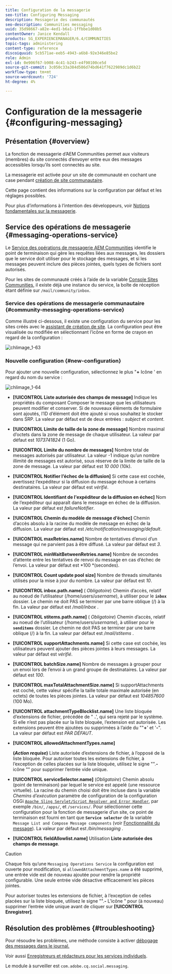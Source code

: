 ```yaml
---
title: Configuration de la messagerie
seo-title: Configuring Messaging
description: Messagerie des communautés
seo-description: Communities messaging
uuid: 35d98667-a82e-4ed1-b6a1-1ffbbe1d08b5
contentOwner: Janice Kendall
products: SG_EXPERIENCEMANAGER/6.4/COMMUNITIES
topic-tags: administering
content-type: reference
discoiquuid: 5cb571ae-eeb5-4943-a6b8-92e346e85be2
role: Admin
exl-id: 0e906f67-b908-4c41-b243-e4f90100ce5d
source-git-commit: 3c050c33a384d586d74bd641f7622989dc1d6b22
workflow-type: tm+mt
source-wordcount: '724'
ht-degree: 4%

---
```


# Configuration de la messagerie {#configuring-messaging}

## Présentation {#overview}

La fonction de messagerie d’AEM Communities permet aux visiteurs (membres) du site connectés d’envoyer entre eux des messages accessibles lorsqu’ils sont connectés au site.

La messagerie est activée pour un site de communauté en cochant une case pendant [création de site communautaire](sites-console.md).

Cette page contient des informations sur la configuration par défaut et les réglages possibles.

Pour plus d’informations à l’intention des développeurs, voir [Notions fondamentales sur la messagerie](essentials-messaging.md).

## Service des opérations de messagerie {#messaging-operations-service}

Le [Service des opérations de messagerie AEM Communities](http://localhost:4502/system/console/configMgr/com.adobe.cq.social.messaging.client.endpoints.impl.MessagingOperationsServiceImpl) identifie le point de terminaison qui gère les requêtes liées aux messages, les dossiers que le service doit utiliser pour le stockage des messages, et si les messages peuvent inclure des pièces jointes, quels types de fichiers sont autorisés.

Pour les sites de communauté créés à l’aide de la variable [Console Sites Communities](sites-console.md), il existe déjà une instance du service, la boîte de réception étant définie sur `/mail/community/inbox`.

### Service des opérations de messagerie communautaire {#community-messaging-operations-service}

Comme illustré ci-dessous, il existe une configuration du service pour les sites créés avec le [assistant de création de site](sites-console.md). La configuration peut être visualisée ou modifiée en sélectionnant l’icône en forme de crayon en regard de la configuration :

![chlimage_1-63](assets/chlimage_1-63.png)

### Nouvelle configuration {#new-configuration}

Pour ajouter une nouvelle configuration, sélectionnez le plus &quot;**+** Icône &#39; en regard du nom du service :

![chlimage_1-64](assets/chlimage_1-64.png)

* **[!UICONTROL Liste autorisée des champs de message]**
Indique les propriétés du composant Composer le message que les utilisateurs peuvent modifier et conserver. Si de nouveaux éléments de formulaire sont ajoutés, l’ID d’élément doit être ajouté si vous souhaitez le stocker dans SRP. La valeur par défaut est de deux entrées : 
*subject* et *content*.

* **[!UICONTROL Limite de taille de la zone de message]**
Nombre maximal d’octets dans la zone de message de chaque utilisateur. La valeur par défaut est 
*1073741824* (1 Go).

* **[!UICONTROL Limite du nombre de messages]**
Nombre total de messages autorisés par utilisateur. La valeur -1 indique qu’un nombre illimité de messages est autorisé, sous réserve de la limite de taille de la zone de message. La valeur par défaut est 
*10 000* (10k).

* **[!UICONTROL Notifier l’échec de la diffusion]**
Si cette case est cochée, avertissez l’expéditeur si la diffusion du message échoue à certains destinataires. La valeur par défaut est 
*vérifié*.

* **[!UICONTROL Identifiant de l&#39;expéditeur de la diffusion en échec]**
Nom de l’expéditeur qui apparaît dans le message en échec de la diffusion. La valeur par défaut est 
*failureNotifier*.

* **[!UICONTROL Chemin du modèle de message d’échec]**
Chemin d’accès absolu à la racine du modèle de message en échec de la diffusion. La valeur par défaut est 
*/etc/notification/messaging/default*.

* **[!UICONTROL maxRetries.name]**
Nombre de tentatives d’envoi d’un message qui ne parvient pas à être diffusé. La valeur par défaut est 
*3*.

* **[!UICONTROL minWaitBetweenRetries.name]**
Nombre de secondes d’attente entre les tentatives de renvoi du message en cas d’échec de l’envoi. La valeur par défaut est *100 *(secondes).

* **[!UICONTROL Count update pool size]**
Nombre de threads simultanés utilisés pour la mise à jour du nombre. La valeur par défaut est 
*10*.

* **[!UICONTROL inbox.path.name]**
(
*Obligatoire*) Chemin d’accès, relatif au noeud de l’utilisateur (/home/users/*username*), à utiliser pour le **`inbox`** dossier. Le chemin ne doit PAS se terminer par une barre oblique (/) à la fin. La valeur par défaut est */mail/inbox* .

* **[!UICONTROL stitems.path.name]**
(
*Obligatoire*) Chemin d’accès, relatif au noeud de l’utilisateur (/home/users/*username*), à utiliser pour le **`senditems`** dossier. Le chemin ne doit PAS se terminer par une barre oblique (/) à la fin. La valeur par défaut est */mail/stitems* .

* **[!UICONTROL supportAttachments.name]**
Si cette case est cochée, les utilisateurs peuvent ajouter des pièces jointes à leurs messages. La valeur par défaut est 
*vérifié*.

* **[!UICONTROL batchSize.name]**
Nombre de messages à grouper pour un envoi lors de l’envoi à un grand groupe de destinataires. La valeur par défaut est 
*100*.

* **[!UICONTROL maxTotalAttachmentSize.name]**
Si supportAttachments est coché, cette valeur spécifie la taille totale maximale autorisée (en octets) de toutes les pièces jointes. La valeur par défaut est 
*104857600* (100 Mo).

* **[!UICONTROL attachmentTypeBlocklist.name]**
Une liste bloquée d’extensions de fichier, précédée de &quot;
**.**&#39;, qui sera rejeté par le système. Si elle n’est pas placée sur la liste bloquée, l’extension est autorisée. Les extensions peuvent être ajoutées ou supprimées à l’aide du &quot;&quot;**+**&#39; et &#39;**-**&quot;. La valeur par défaut est *PAR DÉFAUT*.

* **[!UICONTROL allowedAttachmentTypes.name]**

   **(*Action requise*)** Liste autorisée d’extensions de fichier, à l’opposé de la liste bloquée. Pour autoriser toutes les extensions de fichier, à l’exception de celles placées sur la liste bloquée, utilisez le signe &quot;&quot;.**-** icône &quot;&quot; pour supprimer l’entrée vide unique.

* **[!UICONTROL serviceSelector.name]**
(*Obligatoire*) Chemin absolu (point de terminaison) par lequel le service est appelé (une ressource virtuelle). La racine du chemin choisi doit être incluse dans la variable *Chemins d’exécution* paramètre de configuration de la configuration OSGi [ `Apache Sling Servlet/Script Resolver and Error Handler`](http://localhost:4502/system/console/configMgr/org.apache.sling.servlets.resolver.SlingServletResolver), par exemple `/bin/`, `/apps/`, et `/services/`. Pour sélectionner cette configuration pour la fonction de messagerie d’un site, ce point de terminaison est fourni en tant que **`Service selector`** de la variable `Message List and Compose Message components` (voir [Fonctionnalité du message](configure-messaging.md)). La valeur par défaut est */bin/messaging* .

* **[!UICONTROL fieldAllowlist.name]**
Utilisation 
**Liste autorisée des champs de message**.

>[!CAUTION]
>
>Chaque fois qu’une `Messaging Operations Service` la configuration est ouverte pour modification, si `allowedAttachmentTypes.name` a été supprimé, une entrée vide est de nouveau ajoutée pour rendre la propriété configurable. Une seule entrée vide désactive efficacement les pièces jointes.
>
>Pour autoriser toutes les extensions de fichier, à l’exception de celles placées sur la liste bloquée, utilisez le signe &quot;&quot;.**-** L’icône &quot; pour (à nouveau) supprimer l’entrée vide unique avant de cliquer sur **[!UICONTROL Enregistrer]**.

## Résolution des problèmes {#troubleshooting}

Pour résoudre les problèmes, une méthode consiste à activer [débogage des messages dans le journal.](../../help/sites-administering/troubleshooting.md)

Voir aussi [Enregistreurs et rédacteurs pour les services individuels](../../help/sites-deploying/configure-logging.md#loggers-and-writers-for-individual-services).

Le module à surveiller est `com.adobe.cq.social.messaging`.
